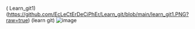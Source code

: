 ( Learn_git1) (https://github.com/EcLeCtErDeCiPhEr/Learn_git/blob/main/learn_git1.PNG?raw=true)
(learn git) ![image](https://github.com/EcLeCtErDeCiPhEr/Learn_git/assets/174363237/74afae69-a4de-4e37-9fdf-466a67efdcce)

